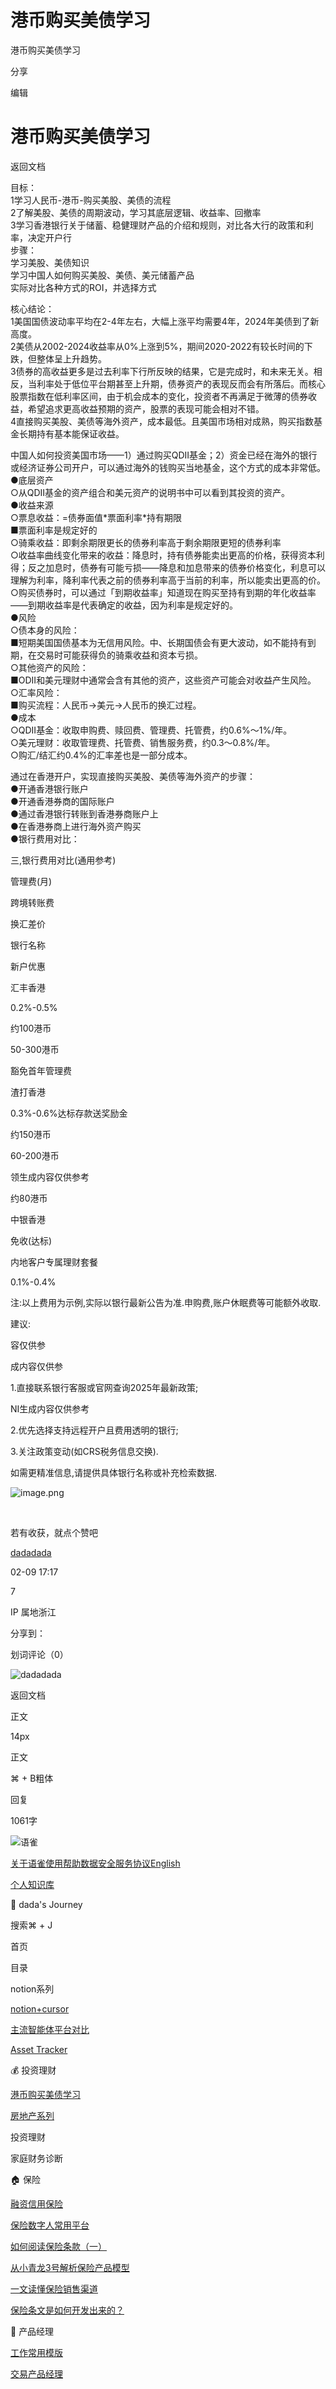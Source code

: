 # 港币购买美债学习



港币购买美债学习

分享

编辑

# 港币购买美债学习

返回文档

目标：  
1学习人民币-港币-购买美股、美债的流程  
2了解美股、美债的周期波动，学习其底层逻辑、收益率、回撤率  
3学习香港银行关于储蓄、稳健理财产品的介绍和规则，对比各大行的政策和利率，决定开户行  
步骤：  
学习美股、美债知识  
学习中国人如何购买美股、美债、美元储蓄产品  
实际对比各种方式的ROI，并选择方式  


核心结论：  
1美国国债波动率平均在2-4年左右，大幅上涨平均需要4年，2024年美债到了新高度。  
2美债从2002-2024收益率从0%上涨到5%，期间2020-2022有较长时间的下跌，但整体呈上升趋势。  
3债券的高收益更多是过去利率下行所反映的结果，它是完成时，和未来无关。相反，当利率处于低位平台期甚至上升期，债券资产的表现反而会有所落后。而核心股票指数在低利率区间，由于机会成本的变化，投资者不再满足于微薄的债券收益，希望追求更高收益预期的资产，股票的表现可能会相对不错。  
4直接购买美股、美债等海外资产，成本最低。且美国市场相对成熟，购买指数基金长期持有基本能保证收益。  


中国人如何投资美国市场——1）通过购买QDII基金；2）资金已经在海外的银行或经济证券公司开户，可以通过海外的钱购买当地基金，这个方式的成本非常低。  
●底层资产  
○从QDII基金的资产组合和美元资产的说明书中可以看到其投资的资产。  
●收益来源  
○票息收益：=债券面值\*票面利率\*持有期限  
■票面利率是规定好的  
○骑乘收益：即剩余期限更长的债券利率高于剩余期限更短的债券利率  
○收益率曲线变化带来的收益：降息时，持有债券能卖出更高的价格，获得资本利得；反之加息时，债券有可能亏损——降息和加息带来的债券价格变化，利息可以理解为利率，降利率代表之前的债券利率高于当前的利率，所以能卖出更高的价。  
○购买债券时，可以通过「到期收益率」知道现在购买至持有到期的年化收益率——到期收益率是代表确定的收益，因为利率是规定好的。  
●风险  
○债本身的风险：  
■短期美国国债基本为无信用风险。中、长期国债会有更大波动，如不能持有到期，在交易时可能获得负的骑乘收益和资本亏损。  
○其他资产的风险：  
■ODII和美元理财中通常会含有其他的资产，这些资产可能会对收益产生风险。  
○汇率风险：  
■购买流程：人民币->美元->人民币的换汇过程。  
●成本  
○QDII基金：收取申购费、赎回费、管理费、托管费，约0.6%～1%/年。  
○美元理财：收取管理费、托管费、销售服务费，约0.3～0.8%/年。  
○购汇/结汇约0.4%的汇率差也是一部分成本。  


通过在香港开户，实现直接购买美股、美债等海外资产的步骤：  
●开通香港银行账户  
●开通香港券商的国际账户  
●通过香港银行转账到香港券商账户上  
●在香港券商上进行海外资产购买  
●银行费用对比：

三,银行费用对比\(通用参考\)

管理费\(月\)

跨境转账费

换汇差价

银行名称

新户优惠

汇丰香港

0.2%-0.5%

约100港币

50-300港币

豁免首年管理费

渣打香港

0.3%-0.6%达标存款送奖励金

约150港币

60-200港币

领生成内容仅供参考

约80港币

中银香港

免收\(达标\)

内地客户专属理财套餐

0.1%-0.4%

注:以上费用为示例,实际以银行最新公告为准.申购费,账户休眠费等可能额外收取.

建议:

容仅供参

成内容仅供参

1.直接联系银行客服或官网查询2025年最新政策;

NI生成内容仅供参考

2.优先选择支持远程开户且费用透明的银行;

3.关注政策变动\(如CRS税务信息交换\).

如需更精准信息,请提供具体银行名称或补充检索数据.

![image.png](https://cdn.nlark.com/yuque/0/2025/png/42852659/1739090935891-1fd7f312-6580-4b2e-8063-fcf668dd4a1a.png?x-oss-process=image%2Fformat%2Cwebp%2Fresize%2Cw_1276%2Climit_0)

  


​

若有收获，就点个赞吧

[dadadada](/dadadada_up)

02-09 17:17

7

IP 属地浙江

分享到：[](https://service.weibo.com/share/share.php?url=https%3A%2F%2Fwww.yuque.com%2Fdadadada_up%2Fpm%2Fsclgu22xv0kibhrl&pic=https%3A%2F%2Fcdn.nlark.com%2Fyuque%2F0%2F2025%2Fpng%2F42852659%2F1739090935891-1fd7f312-6580-4b2e-8063-fcf668dd4a1a.png&title=%E6%B8%AF%E5%B8%81%E8%B4%AD%E4%B9%B0%E7%BE%8E%E5%80%BA%E5%AD%A6%E4%B9%A0%20%7C%20%E7%9B%AE%E6%A0%87%EF%BC%9A%E5%AD%A6%E4%B9%A0%E4%BA%BA%E6%B0%91%E5%B8%81-%E6%B8%AF%E5%B8%81-%E8%B4%AD%E4%B9%B0%E7%BE%8E%E8%82%A1%E3%80%81%E7%BE%8E%E5%80%BA%E7%9A%84%E6%B5%81%E7%A8%8B%E4%BA%86%E8%A7%A3%E7%BE%8E%E8%82%A1%E3%80%81%E7%BE%8E%E5%80%BA%E7%9A%84%E5%91%A8%E6%9C%9F%E6%B3%A2%E5%8A%A8%EF%BC%8C%E5%AD%A6%E4%B9%A0%E5%85%B6%E5%BA%95%E5%B1%82%E9%80%BB%E8%BE%91%E3%80%81%E6%94%B6%E7%9B%8A%E7%8E%87%E3%80%81%E5%9B%9E%E6%92%A4%E7%8E%87%E5%AD%A6%E4%B9%A0%E9%A6%99%E6%B8%AF%E9%93%B6%E8%A1%8C%E5%85%B3%E4%BA%8E%E5%82%A8%E8%93%84%E3%80%81%E7%A8%B3%E5%81%A5%E7%90%86%E8%B4%A2%E4%BA%A7%E5%93%81%E7%9A%84%E4%BB%8B%E7%BB%8D%E5%92%8C%E8%A7%84%E5%88%99%EF%BC%8C%E5%AF%B9%E6%AF%94%E5%90%84%E5%A4%A7%E8%A1%8C%E7%9A%84%E6%94%BF%E7%AD%96%E5%92%8C%E5%88%A9%E7%8E%87%EF%BC%8C%E5%86%B3%E5%AE%9A%E5%BC%80%E6%88%B7%E8%A1%8C%E6%AD%A5%E9%AA%A4%EF%BC%9A%E5%AD%A6%E4%B9%A0%E7%BE%8E%E8%82%A1%E3%80%81%E7%BE%8E%E5%80%BA%E7%9F%A5%E8%AF%86%E5%AD%A6%E4%B9%A0%E4%B8%AD%E5%9B%BD%E4%BA%BA%E5%A6%82%E4%BD%95%E8%B4%AD%E4%B9%B0%E7%BE%8E%E8%82%A1%E3%80%81%E7%BE%8E%E5%80%BA%E3%80%81%E7%BE%8E%E5%85%83%E5%82%A8%E8%93%84%E4%BA%A7%E5%93%81%E5%AE%9E%E9%99%85%E5%AF%B9%E6%AF%94%E5%90%84%E7%A7%8D%E6%96%B9%E5%BC%8F%E7%9A%84ROI%EF%BC%8C%E5%B9%B6%E9%80%89%E6%8B%A9%E6%96%B9%E5%BC%8F%E6%A0%B8%E5%BF%83%E7%BB%93%E8%AE%BA%EF%BC%9A...)

划词评论（0）

![dadadada](https://cdn.nlark.com/yuque/0/2023/jpeg/anonymous/1701409757346-49ab4e4e-2353-4eba-b033-774388dc0b25.jpeg?x-oss-process=image%2Fresize%2Cm_fill%2Cw_64%2Ch_64%2Fformat%2Cpng)

返回文档

正文

14px

正文

⌘ + B粗体

  


回复

1061字

![语雀](https://mdn.alipayobjects.com/huamei_0prmtq/afts/img/A*IVdnTJqUp6gAAAAAAAAAAAAADvuFAQ/original)

[关于语雀](/help/about)[使用帮助](/help)[数据安全](/about/security)[服务协议](/terms)[English](?language=en-us)

[](/dashboard)[个人知识库](/dashboard/books)

📝 dada's Journey

搜索⌘ + J

首页

目录

notion系列

[notion+cursor](/dadadada_up/pm/eqngk5zd2spp2esz)

[主流智能体平台对比](/dadadada_up/pm/gu0dpxnn0sszke1r)

[Asset Tracker](/dadadada_up/pm/ehkal9m8h1wyrz0z)

💰 投资理财

[港币购买美债学习](/dadadada_up/pm/sclgu22xv0kibhrl)

[房地产系列](/dadadada_up/pm/xa03r8zgx8dobgs1)

投资理财

家庭财务诊断

🏠 保险

[融资信用保险](/dadadada_up/pm/idghn4it4xrdcu2f)

[保险数字人常用平台](/dadadada_up/pm/w6oci6)

[如何阅读保险条款（一）](/dadadada_up/pm/ocolgm)

[从小青龙3号解析保险产品模型](/dadadada_up/pm/orin90)

[一文读懂保险销售渠道](/dadadada_up/pm/bbh4ar)

[保险条文是如何开发出来的？](/dadadada_up/pm/8k1sj8)

🤔 产品经理

[工作常用模版](/dadadada_up/pm/as51cofupogyho78)

[交易产品经理](/dadadada_up/pm/ftz1ni7hzx6u5w5i)
